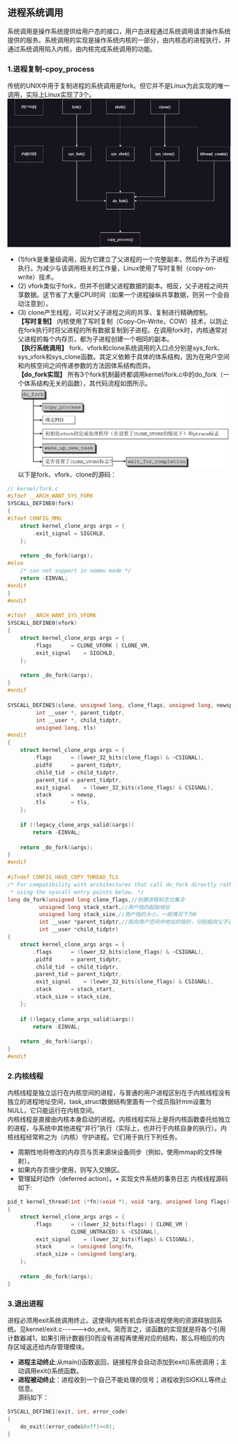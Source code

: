 ## 进程系统调用
系统调用是操作系统提供给用户态的接口，用户态进程通过系统调用请求操作系统提供的服务。系统调用的实现是操作系统内核的一部分，由内核态的进程执行，并通过系统调用陷入内核，由内核完成系统调用的功能。
### 1.进程复制-cpoy_process
传统的UNIX中用于复制进程的系统调用是fork。但它并不是Linux为此实现的唯一调用，实际上Linux实现了3个。
![](./进程复制.png)
- (1)fork是重量级调用，因为它建立了父进程的一个完整副本，然后作为子进程执行。为减少与该调用相关的工作量，Linux使用了写时复制（copy-on-write）技术。<br>
- (2) vfork类似于fork，但并不创建父进程数据的副本。相反，父子进程之间共享数据。这节省了大量CPU时间（如果一个进程操纵共享数据，则另一个会自动注意到）。<br>
- (3) clone产生线程，可以对父子进程之间的共享、复制进行精确控制。<br>
**【写时复制】**
内核使用了写时复制（Copy-On-Write，COW）技术，以防止在fork执行时将父进程的所有数据复制到子进程。在调用fork时，内核通常对父进程的每个内存页，都为子进程创建一个相同的副本。<br>
**【执行系统调用】**
fork、vfork和clone系统调用的入口点分别是sys_fork、sys_vfork和sys_clone函数。其定义依赖于具体的体系结构，因为在用户空间和内核空间之间传递参数的方法因体系结构而异。<br>
**【do_fork实现】**
所有3个fork机制最终都调用kernel/fork.c中的do_fork（一个体系结构无关的函数），其代码流程如图所示。<br>
![](./do_fork.png)<br>
以下是fork、vfork、clone的源码：
```c
// kernel/fork.c
#ifdef __ARCH_WANT_SYS_FORK
SYSCALL_DEFINE0(fork)
{
#ifdef CONFIG_MMU
	struct kernel_clone_args args = {
		.exit_signal = SIGCHLD,
	};

	return _do_fork(&args);
#else
	/* can not support in nommu mode */
	return -EINVAL;
#endif
}
#endif

#ifdef __ARCH_WANT_SYS_VFORK
SYSCALL_DEFINE0(vfork)
{
	struct kernel_clone_args args = {
		.flags		= CLONE_VFORK | CLONE_VM,
		.exit_signal	= SIGCHLD,
	};

	return _do_fork(&args);
}
#endif

SYSCALL_DEFINE5(clone, unsigned long, clone_flags, unsigned long, newsp,
		 int __user *, parent_tidptr,
		 int __user *, child_tidptr,
		 unsigned long, tls)
#endif
{
	struct kernel_clone_args args = {
		.flags		= (lower_32_bits(clone_flags) & ~CSIGNAL),
		.pidfd		= parent_tidptr,
		.child_tid	= child_tidptr,
		.parent_tid	= parent_tidptr,
		.exit_signal	= (lower_32_bits(clone_flags) & CSIGNAL),
		.stack		= newsp,
		.tls		= tls,
	};

	if (!legacy_clone_args_valid(&args))
		return -EINVAL;

	return _do_fork(&args);
}
#endif

#ifndef CONFIG_HAVE_COPY_THREAD_TLS
/* For compatibility with architectures that call do_fork directly rather than
 * using the syscall entry points below. */
long do_fork(unsigned long clone_flags,//创建进程标志位集合
	      unsigned long stack_start,//用户栈的起始地址
	      unsigned long stack_size,//用户栈的大小，一般情况下为0
	      int __user *parent_tidptr,//指向用户空间中地址的指针，分别指向父子进程的PID
	      int __user *child_tidptr)
{
	struct kernel_clone_args args = {
		.flags		= (lower_32_bits(clone_flags) & ~CSIGNAL),
		.pidfd		= parent_tidptr,
		.child_tid	= child_tidptr,
		.parent_tid	= parent_tidptr,
		.exit_signal	= (lower_32_bits(clone_flags) & CSIGNAL),
		.stack		= stack_start,
		.stack_size	= stack_size,
	};

	if (!legacy_clone_args_valid(&args))
		return -EINVAL;

	return _do_fork(&args);
}
#endif
```
### 2.内核线程
内核线程是独立运行在内核空间的进程，与普通的用户进程区别在于内核线程没有独立的进程地址空间，task_struct数据结构里面有一个成员指针mm设置为NULL，它只能运行在内核空间。<br>
内核线程是直接由内核本身启动的进程。内核线程实际上是将内核函数委托给独立的进程，与系统中其他进程“并行”执行（实际上，也并行于内核自身的执行）。内核线程经常称之为（内核）守护进程。它们用于执行下列任务。<br>
- 周期性地将修改的内存页与页来源块设备同步（例如，使用mmap的文件映射）。
- 如果内存页很少使用，则写入交换区。
- 管理延时动作（deferred action）。• 实现文件系统的事务日志
内核线程源码如下:<br>
```c
pid_t kernel_thread(int (*fn)(void *), void *arg, unsigned long flags)
{
	struct kernel_clone_args args = {
		.flags		= ((lower_32_bits(flags) | CLONE_VM |
				    CLONE_UNTRACED) & ~CSIGNAL),
		.exit_signal	= (lower_32_bits(flags) & CSIGNAL),
		.stack		= (unsigned long)fn,
		.stack_size	= (unsigned long)arg,
	};

	return _do_fork(&args);
}
```
### 3.退出进程
进程必须用exit系统调用终止。这使得内核有机会将该进程使用的资源释放回系统。见kernel/exit.c------>do_exit。简而言之，该函数的实现就是将各个引用计数器减1，如果引用计数器归0而没有进程再使用对应的结构，那么将相应的内存区域返还给内存管理模块。<br>
- **进程主动终止**:从main()函数返回，链接程序会自动添加到exit()系统调用；主动调用exit()系统函数。<br>
- **进程被动终止**：进程收到一个自己不能处理的信号；进程收到SIGKILL等终止信息。<br>
源码如下：
```c
SYSCALL_DEFINE1(exit, int, error_code)
{
	do_exit((error_code&0xff)<<8);
}
```